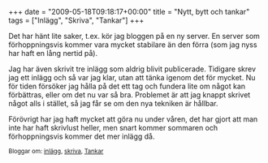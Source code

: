+++
date = "2009-05-18T09:18:17+00:00"
title = "Nytt, bytt och tankar"
tags = ["Inlägg", "Skriva", "Tankar"]
+++

Det har hänt lite saker, t.ex. kör jag bloggen på en ny server. En server som förhoppningsvis kommer vara mycket stabilare än den förra (som jag nyss har haft en lång nertid på).

Jag har även skrivit tre inlägg som aldrig blivit publicerade. Tidigare skrev jag ett inlägg och så var jag klar, utan att tänka igenom det för mycket. Nu för tiden försöker jag hålla på det ett tag och fundera lite om något kan förbättras, eller om det nu var så bra. Problemet är att jag knappt skrivet något alls i stället, så jag får se om den nya tekniken är hållbar.

Förövrigt har jag haft mycket att göra nu under våren, det har gjort att man inte har haft skrivlust heller, men snart kommer sommaren och förhoppningsvis kommer det mer inlägg då.

<small> <p class='technorati-tags'>
  Bloggar om: <a class='technorati-link' href='http://bloggar.se/om/inl%C3%A4gg' rel='tag' target='_self'>inlägg</a>, <a class='technorati-link' href='http://bloggar.se/om/skriva' rel='tag' target='_self'>skriva</a>, <a class='technorati-link' href='http://bloggar.se/om/Tankar' rel='tag' target='_self'>Tankar</a>
</p></small>
